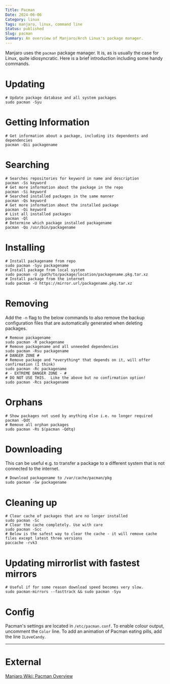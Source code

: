 ```yaml
---
Title: Pacman
Date: 2024-06-06
Category: linux
Tags: manjaro, linux, command line
Status: published
Slug: pacman
Summary: An overview of Manjaro/Arch Linux's package manager.
---
```


Manjaro uses the `pacman` package manager.  It is, as is usually the case for Linux, quite idiosyncratic.  Here is a brief introduction including some handy commands.

# Updating
```shell
# Update package database and all system packages
sudo pacman -Syu
```

# Getting Information
```shell
# Get information about a package, including its dependents and dependencies
pacman -Qii packagename
```

# Searching
```shell
# Searches repositories for keyword in name and description
pacman -Ss keyword
# Get more information about the package in the repo
pacman -Si keyword
# Searched installed packages in the same manner
pacman -Qs keyword
# Get more information about the installed package
pacman -Qi keyword
# List all installed packages
pacman -Ql
# Determine which package installed packagename
pacman -Qo /usr/bin/packagename
```

# Installing
```shell
# Install packagename from repo
sudo pacman -Syu packagename
# Install package from local system
sudo pacman -U /path/to/package/location/packagename.pkg.tar.xz
# Install package from the internet
sudo pacman -U https://mirror.url/packagename.pkg.tar.xz
```

# Removing
Add the `-n` flag to the below commands to also remove the backup configuration files that are automatically generated when deleting packages.

```shell
# Remove packagename
sudo pacman -R packagename
# Remove packagename and all unneeded dependencies
sudo pacman -Rsu packagename
# DANGER ZONE #
# Remove package and *everything* that depends on it, will offer confirmation (I think)
sudo pacman -Rc packagename
# - EXTREME DANGER ZONE - #
# DO NOT USE THIS.  Like the above but no confirmation option!
sudo pacman -Rcs packagename
```

# Orphans
```shell
# Show packages not used by anything else i.e. no longer required
pacman -Qdt
# Remove all orphan packages
sudo pacman -Rs $(pacman -Qdtq)
```

# Downloading
This can be useful e.g. to transfer a package to a different system that is not connected to the internet.

```shell
# Download packagename to /var/cache/pacman/pkg
sudo pacman -Sw packagename
```

# Cleaning up
```shell
# Clear cache of packages that are no longer installed
sudo pacman -Sc
# Clear the cache completely. Use with care
sudo pacman -Scc
# Below is the safest way to clear the cache - it will remove cache files except latest three versions
paccache -rvk3
```

# Updating mirrorlist with fastest mirrors
```shell
# Useful if for some reason download speed becomes very slow.
sudo pacman-mirrors --fasttrack && sudo pacman -Syu
```

# Config
Pacman's settings are located in `/etc/pacman.conf`.  To enable colour output, uncomment the `Color` line.  To add an animation of Pacman eating pills, add the line `ILoveCandy`.

---

# External
[Manjaro Wiki: Pacman Overview](https://wiki.manjaro.org/index.php?title=Pacman_Overview)
